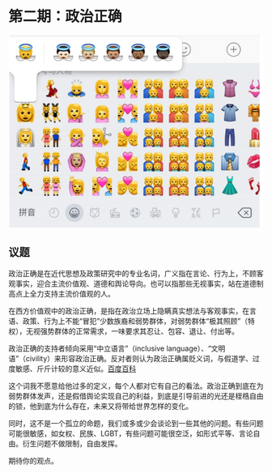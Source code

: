# 第二期：政治正确

![1545793667330](assets/cover.png)

## 议题

政治正确是在近代思想及政策研究中的专业名词，广义指在言论、行为上，不顾客观事实，迎合主流价值观、道德和舆论导向。也可以指那些无视事实，站在道德制高点上全力支持主流价值观的人。

在西方价值观中的政治正确，是指在政治立场上隐瞒真实想法与客观事实，在言语、政策、行为上不能“冒犯”少数族裔和弱势群体，对弱势群体“极其照顾”（特权），无视强势群体的正常需求，一味要求其忍让、包容、退让、付出等。

政治正确的支持者倾向采用“中立语言”（inclusive language）、“文明语”（civility）来形容政治正确。反对者则认为政治正确属贬义词，与假道学、过度敏感、斤斤计较的意义近似。[百度百科](https://baike.baidu.com/item/%E6%94%BF%E6%B2%BB%E6%AD%A3%E7%A1%AE/2032825?fr=aladdin)

这个词我不愿意给他过多的定义，每个人都对它有自己的看法。政治正确到底在为弱势群体发声，还是假借舆论实现自己的利益，到底是引导前进的光还是桎梏自由的锁，他到底为什么存在，未来又将带给世界怎样的变化。

同时，这不是一个孤立的命题，我们或多或少会谈论到一些其他的问题。有些问题可能很敏感，如女权、民族、LGBT，有些问题可能很空泛，如形式平等、言论自由。衍生问题不做限制，自由发挥。

期待你的观点。


